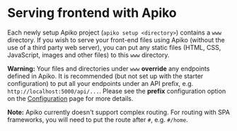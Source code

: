 # Serving frontend with Apiko

Each newly setup Apiko project (`apiko setup <directory>`) contains a `www` directory. If you wish to serve your front-end files using Apiko (without the use of a third party web server), you can put any static files (HTML, CSS, JavaScript, images and other files) to this `www` directory.

**Warning:** Your files and directories under `www` **override** any endpoints defined in Apiko. It is recommended (but not set up with the starter configuration) to put all your endpoints under an API prefix, e.g. `http://localhost:5000/api/...`. Please see the **prefix** configuration option on the [Configuration](Configuration.md) page for more details.

**Note:** Apiko currently doesn't support complex routing. For routing with SPA frameworks, you will need to put the route after `#`, e.g. `#/home`.
